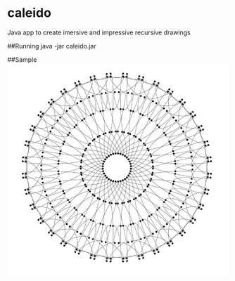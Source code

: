 # caleido
Java app to create imersive and impressive recursive drawings

##Running
java -jar caleido.jar

##Sample
![Sample result](https://github.com/thiagoritcher/caleido/blob/master/samples/sample.jpg)